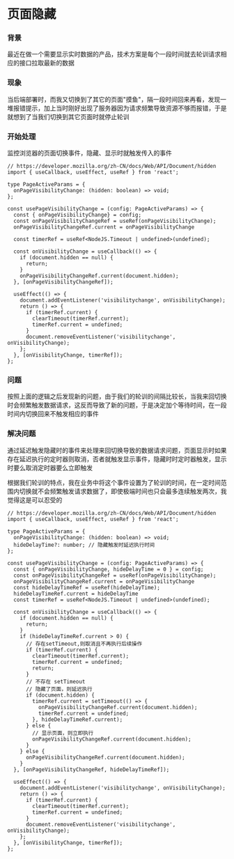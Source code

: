# 页面隐藏

### 背景

最近在做一个需要显示实时数据的产品，技术方案是每个一段时间就去轮训请求相应的接口拉取最新的数据

### 现象

当后端部署时，而我又切换到了其它的页面"摸鱼"，隔一段时间回来再看，发现一堆报错提示，加上当时刚好出现了服务器因为请求频繁导致资源不够而报错，于是就想到了当我们切换到其它页面时就停止轮训

### 开始处理

监控浏览器的页面切换事件，隐藏、显示时就触发传入的事件

```react
// https://developer.mozilla.org/zh-CN/docs/Web/API/Document/hidden
import { useCallback, useEffect, useRef } from 'react';

type PageActiveParams = {
  onPageVisibilityChange: (hidden: boolean) => void;
};

const usePageVisibilityChange = (config: PageActiveParams) => {
  const { onPageVisibilityChange} = config;
  const onPageVisibilityChangeRef = useRef(onPageVisibilityChange);
  onPageVisibilityChangeRef.current = onPageVisibilityChange

  const timerRef = useRef<NodeJS.Timeout | undefined>(undefined);

  const onVisibilityChange = useCallback(() => {
    if (document.hidden == null) {
      return;
    }
    onPageVisibilityChangeRef.current(document.hidden);
  }, [onPageVisibilityChangeRef]);

  useEffect(() => {
    document.addEventListener('visibilitychange', onVisibilityChange);
    return () => {
      if (timerRef.current) {
        clearTimeout(timerRef.current);
        timerRef.current = undefined;
      }
      document.removeEventListener('visibilitychange', onVisibilityChange);
    };
  }, [onVisibilityChange, timerRef]);
};
```

### 问题

按照上面的逻辑之后发现新的问题，由于我们的轮训的间隔比较长，当我来回切换时会频繁触发数据请求，这反而导致了新的问题，于是决定加个等待时间，在一段时间内切换回来不触发相应的事件

### 解决问题

通过延迟触发隐藏时的事件来处理来回切换导致的数据请求问题，页面显示时如果存在延迟执行的定时器则取消，否者就触发显示事件，隐藏时时定时器触发，显示时要么取消定时器要么立即触发

根据我们轮训的特点，我在业务中将这个事件设置为了轮训的时间，在一定时间范围内切换就不会频繁触发请求数据了，即使极端时间也只会最多连续触发两次，我觉得这是可以忍受的

```react
// https://developer.mozilla.org/zh-CN/docs/Web/API/Document/hidden
import { useCallback, useEffect, useRef } from 'react';

type PageActiveParams = {
  onPageVisibilityChange: (hidden: boolean) => void;
  hideDelayTime?: number; // 隐藏触发时延迟执行时间
};

const usePageVisibilityChange = (config: PageActiveParams) => {
  const { onPageVisibilityChange, hideDelayTime = 0 } = config;
  const onPageVisibilityChangeRef = useRef(onPageVisibilityChange);
  onPageVisibilityChangeRef.current = onPageVisibilityChange
  const hideDelayTimeRef = useRef(hideDelayTime);
  hideDelayTimeRef.current = hideDelayTime
  const timerRef = useRef<NodeJS.Timeout | undefined>(undefined);

  const onVisibilityChange = useCallback(() => {
    if (document.hidden == null) {
      return;
    }
    if (hideDelayTimeRef.current > 0) {
      // 存在setTimeout,则取消且不再执行后续操作
      if (timerRef.current) {
        clearTimeout(timerRef.current);
        timerRef.current = undefined;
        return;
      }
      // 不存在 setTimeout
      // 隐藏了页面，则延迟执行
      if (document.hidden) {
        timerRef.current = setTimeout(() => {
          onPageVisibilityChangeRef.current(document.hidden);
          timerRef.current = undefined;
        }, hideDelayTimeRef.current);
      } else {
        // 显示页面，则立即执行
        onPageVisibilityChangeRef.current(document.hidden);
      }
    } else {
      onPageVisibilityChangeRef.current(document.hidden);
    }
  }, [onPageVisibilityChangeRef, hideDelayTimeRef]);

  useEffect(() => {
    document.addEventListener('visibilitychange', onVisibilityChange);
    return () => {
      if (timerRef.current) {
        clearTimeout(timerRef.current);
        timerRef.current = undefined;
      }
      document.removeEventListener('visibilitychange', onVisibilityChange);
    };
  }, [onVisibilityChange, timerRef]);
};
```

